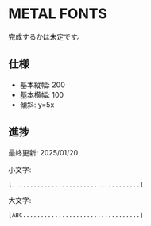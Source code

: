 # METAL FONTS
完成するかは未定です。

## 仕様

 - 基本縦幅: 200
 - 基本横幅: 100
 - 傾斜: y=5x

## 進捗

最終更新: 2025/01/20

小文字: 

```[....................................]```

大文字: 

```[ABC.................................]```